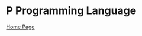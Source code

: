 P Programming Language
======================

[Home Page](https://slaakko.github.io/p-lang/index.html)
